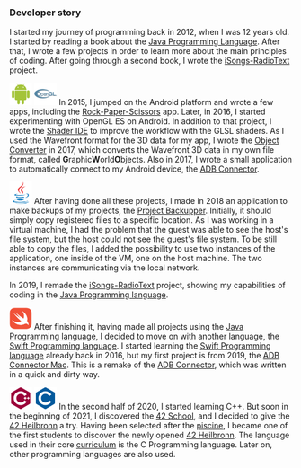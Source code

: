 ### Developer story
I started my journey of programming back in 2012, when I was 12 years old. I started by reading a book about the
[Java Programming Language]. After that, I wrote a few projects in order to learn more about the main principles of 
coding. After going through a second book, I wrote the [iSongs-RadioText] project.

<p align="left">
<a href="https://developer.android.com" target="_blank"> <img src="https://github.com/devicons/devicon/raw/master/icons/android/android-plain.svg" alt="Android" width="40" height="40"/></a>
<a href="https://en.wikipedia.org/wiki/OpenGL" target="_blank"> <img src="https://github.com/devicons/devicon/raw/master/icons/opengl/opengl-original.svg" alt="OpenGL" width="40" height="40"/></a>
In 2015, I jumped on the Android platform and wrote a few apps, including the
<a href="https://www.github.com/mhahnFr/RockPaperScissors">Rock-Paper-Scissors</a> app. Later, in 2016, I started
experimenting with OpenGL ES on Android. In addition to that project, I wrote the
<a href="https://www.github.com/mhahnFr/ShaderIDE">Shader IDE</a> to improve the workflow with the GLSL shaders. As I
used the Wavefront format for the 3D data for my app, I wrote the
<a href="https://www.github.com/mhahnFr/Object_Converter">Object Converter</a> in 2017, which converts the Wavefront 3D
data in my own file format, called <b>G</b>raphic<b>W</b>orld<b>O</b>bjects. Also in 2017, I wrote a small application to
automatically connect to my Android device, the <a href="https://www.github.com/mhahnFr/ADB_Connector">ADB Connector</a>.
</p>

<p align="left">
<a href="https://en.wikipedia.org/wiki/Java_(programming_language)" target="_blank"> <img src="https://raw.githubusercontent.com/devicons/devicon/master/icons/java/java-original.svg" alt="Java Programming language" width="40" height="40"/></a>
After having done all these projects, I made in 2018 an application to make backups of my projects, the <a href="https://www.github.com/mhahnFr/Project_Backupper">Project Backupper</a>.
Initially, it should simply copy registered files to a specific location. As I was working in a virtual machine, I had the
problem that the guest was able to see the host's file system, but the host could not see the guest's file system. To be
still able to copy the files, I added the possibility to use two instances of the application, one inside of the VM, one
on the host machine. The two instances are communicating via the local network.
</p>

In 2019, I remade the [iSongs-RadioText] project, showing my capabilities of coding in the [Java Programming language].
<p align="left">
<a href="https://www.swift.org/about" target="_blank"> <img src="https://raw.githubusercontent.com/devicons/devicon/master/icons/swift/swift-original.svg" alt="Swift" width="40" height="40"/></a>
After finishing it, having made all projects using the <a href="https://www.github.com/openjdk">Java Programming language</a>,
I decided to move on with another language, the <a href="https://www.github.com/apple/swift">Swift Programming language</a>.
I started learning the <a href="https://www.github.com/apple/swift">Swift Programming language</a> already back in 2016,
but my first project is from 2019, the <a href="https://www.github.com/mhahnFr/ADB_Connector_Mac">ADB Connector Mac</a>.
This is a remake of the <a href="https://www.github.com/mhahnFr/ADB_Connector">ADB Connector</a>, which was written in a
quick and dirty way.
</p>

<p align="left">
<a href="https://en.wikipedia.org/wiki/C%2B%2B" target="_blank"> <img src="https://raw.githubusercontent.com/devicons/devicon/master/icons/cplusplus/cplusplus-plain.svg" alt="C++ Programming language" width="40" height="40"/></a>
<a href="https://en.wikipedia.org/wiki/C_(programming_language)" target="_blank"> <img src="https://raw.githubusercontent.com/devicons/devicon/master/icons/c/c-plain.svg" alt="C Programming language" width="40" height="40"/></a>
In the second half of 2020, I started learning C++. But soon in the beginning of 2021, I discovered the
<a href="https://www.github.com/42-Heilbronn">42 School</a>, and I decided to give the
<a href="https://www.42heilbronn.de/learncoderepeat">42 Heilbronn</a> a try. Having been selected after the
<a href="https://www.42heilbronn.de/learncoderepeat">piscine</a>, I became one of the first students to discover the
newly opened <a href="https://www.42heilbronn.de/learncoderepeat">42 Heilbronn</a>. The language used in their core
<a href="https://www.42heilbronn.de/en/curriculum">curriculum</a> is the C Programming language. Later on, other
programming languages are also used.
</p>

[iSongs-RadioText]: https://www.github.com/mhahnFr/iSongs-RadioText
[Java Programming language]: https://www.github.com/openjdk
